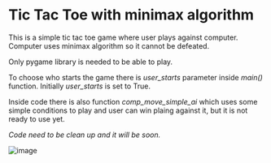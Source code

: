 # Tic Tac Toe with minimax algorithm
This is a simple tic tac toe game where user plays against computer. Computer uses minimax algorithm so it cannot be defeated.

Only pygame library is needed to be able to play.

To choose who starts the game there is *user_starts* parameter inside *main()* function. Initially *user_starts* is set to True.

Inside code there is also function *comp_move_simple_ai* which uses some simple conditions to play and user can win plaing against it, but it is not ready to use yet.

*Code need to be clean up and it will be soon.*

![image](https://user-images.githubusercontent.com/92733509/175114956-6f191d87-673b-45aa-ad93-5d789842fa2f.png)
